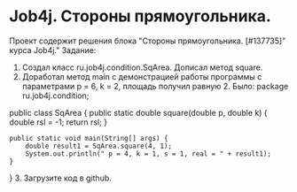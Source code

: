 # Job4j. Стороны прямоугольника.
Проект содержит решения блока "Стороны прямоугольника. [#137735]" курса Job4j."
Задание:
1. Создал класс ru.job4j.condition.SqArea. Дописал метод square.
2. Доработал метод main с демонстрацией работы программы с параметрами p = 6, k = 2, площадь получил равную 2.
Было:
package ru.job4j.condition;

public class SqArea {
    public static double square(double p, double k) {
        double rsl = -1;
        return rsl;
    }

    public static void main(String[] args) {
        double result1 = SqArea.square(4, 1);
        System.out.println(" p = 4, k = 1, s = 1, real = " + result1);
    }
}
3. Загрузите код в github. 